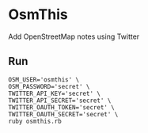 OsmThis
=======

Add OpenStreetMap notes using Twitter

Run
---

```
OSM_USER='osmthis' \
OSM_PASSWORD='secret' \
TWITTER_API_KEY='secret' \
TWITTER_API_SECRET='secret' \
TWITTER_OAUTH_TOKEN='secret' \
TWITTER_OAUTH_SECRET='secret' \
ruby osmthis.rb
```